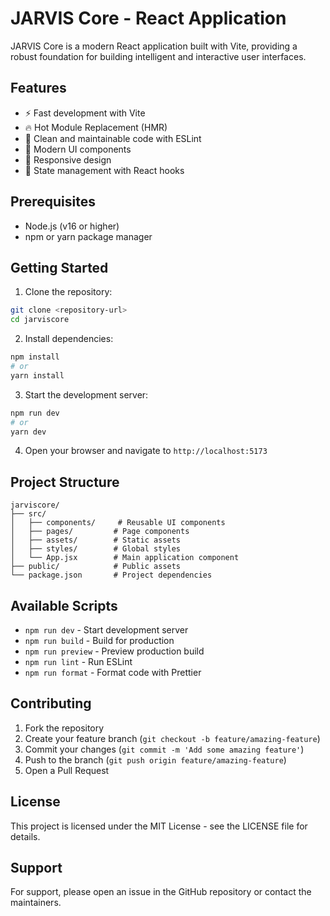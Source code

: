 # JARVIS Core - React Application

JARVIS Core is a modern React application built with Vite, providing a robust foundation for building intelligent and interactive user interfaces.

## Features

- ⚡️ Fast development with Vite
- 🔥 Hot Module Replacement (HMR)
- 🧹 Clean and maintainable code with ESLint
- 🎨 Modern UI components
- 📱 Responsive design
- 🔄 State management with React hooks

## Prerequisites

- Node.js (v16 or higher)
- npm or yarn package manager

## Getting Started

1. Clone the repository:

```bash
git clone <repository-url>
cd jarviscore
```

2. Install dependencies:

```bash
npm install
# or
yarn install
```

3. Start the development server:

```bash
npm run dev
# or
yarn dev
```

4. Open your browser and navigate to `http://localhost:5173`

## Project Structure

```
jarviscore/
├── src/
│   ├── components/     # Reusable UI components
│   ├── pages/         # Page components
│   ├── assets/        # Static assets
│   ├── styles/        # Global styles
│   └── App.jsx        # Main application component
├── public/            # Public assets
└── package.json       # Project dependencies
```

## Available Scripts

- `npm run dev` - Start development server
- `npm run build` - Build for production
- `npm run preview` - Preview production build
- `npm run lint` - Run ESLint
- `npm run format` - Format code with Prettier

## Contributing

1. Fork the repository
2. Create your feature branch (`git checkout -b feature/amazing-feature`)
3. Commit your changes (`git commit -m 'Add some amazing feature'`)
4. Push to the branch (`git push origin feature/amazing-feature`)
5. Open a Pull Request

## License

This project is licensed under the MIT License - see the LICENSE file for details.

## Support

For support, please open an issue in the GitHub repository or contact the maintainers.

